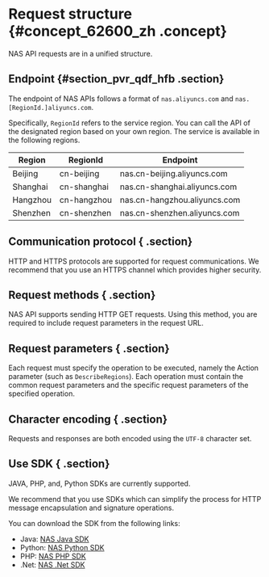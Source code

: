 # Request structure {#concept_62600_zh .concept}

NAS API requests are in a unified structure.

## Endpoint {#section_pvr_qdf_hfb .section}

The endpoint of NAS APIs follows a format of `nas.aliyuncs.com` and `nas. [RegionId.]aliyuncs.com`.

Specifically, `RegionId` refers to the service region. You can call the API of the designated region based on your own region. The service is available in the following regions.

|Region|RegionId|Endpoint|
|------|--------|--------|
|Beijing|cn-beijing|nas.cn-beijing.aliyuncs.com|
|Shanghai|cn-shanghai|nas.cn-shanghai.aliyuncs.com|
|Hangzhou|cn-hangzhou|nas.cn-hangzhou.aliyuncs.com|
|Shenzhen|cn-shenzhen|nas.cn-shenzhen.aliyuncs.com|

## Communication protocol { .section}

HTTP and HTTPS protocols are supported for request communications. We recommend that you use an HTTPS channel which provides higher security.

## Request methods { .section}

NAS API supports sending HTTP GET requests. Using this method, you are required to include request parameters in the request URL.

## Request parameters { .section}

Each request must specify the operation to be executed, namely the Action parameter \(such as `DescribeRegions`\). Each operation must contain the common request parameters and the specific request parameters of the specified operation.

## Character encoding { .section}

Requests and responses are both encoded using the `UTF-8` character set.

## Use SDK { .section}

JAVA, PHP, and, Python SDKs are currently supported.

We recommend that you use SDKs which can simplify the process for HTTP message encapsulation and signature operations.

You can download the SDK from the following links:

-   Java: [NAS Java SDK](https://github.com/aliyun/aliyun-openapi-java-sdk/tree/master/aliyun-java-sdk-nas)
-   Python: [NAS Python SDK](https://github.com/aliyun/aliyun-openapi-python-sdk/tree/master/aliyun-python-sdk-nas)
-   PHP: [NAS PHP SDK](https://github.com/aliyun/aliyun-openapi-php-sdk/tree/master/aliyun-php-sdk-nas)
-   .Net: [NAS .Net SDK](https://github.com/aliyun/aliyun-openapi-net-sdk/tree/master/aliyun-net-sdk-nas)

